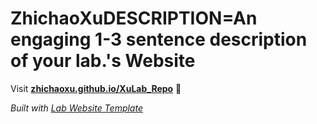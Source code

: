 
# ZhichaoXuDESCRIPTION=An engaging 1-3 sentence description of your lab.'s Website

Visit **[zhichaoxu.github.io/XuLab_Repo](https://zhichaoxu.github.io/XuLab_Repo)** 🚀

_Built with [Lab Website Template](https://greene-lab.gitbook.io/lab-website-template-docs)_
